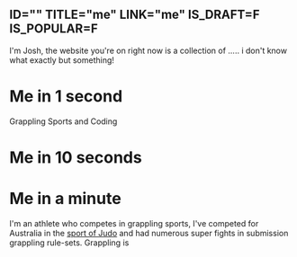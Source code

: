 ID=""
TITLE="me"
LINK="me"
IS_DRAFT=F
IS_POPULAR=F
----------

I'm Josh, the website you're on right now is a collection of ..... i don't know what exactly but something!


# Me in 1 second

Grappling Sports and Coding 

# Me in 10 seconds 



# Me in a minute

I'm an athlete who competes in grappling sports, I've competed for Australia in the [sport of Judo](https://www.youtube.com/watch?v=al9GNRQAH3I&t=18s&ab_channel=GrapplerKingdom) and had numerous super fights in submission grappling rule-sets. Grappling is 

